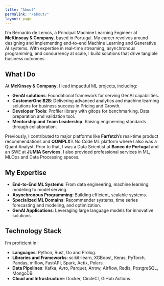 ```yaml
---
title: "About"
permalink: "/about/"
layout: page
---
```


I’m Bernardo de Lemos, a Principal Machine Learning Engineer at **McKinseay & Company**, based in Portugal. My career revolves around designing and implementing end-to-end Machine Learning and Generative AI systems. With expertise in real-time streaming, asynchronous programming, and concurrency at scale, I build solutions that drive tangible business outcomes.

## What I Do
At **McKinsey & Company**, I lead impactful ML projects, including:
- **GenAI solutions**: Foundational framework for serving GenAI capabilities.
- **CustomerOne B2B**: Delivering advanced analytics and machine learning solutions for business success in Pricing and Growth.
- **Developer Tools**: Profiler library with gitops for benchmarking. Data preparation and validation tool.
- **Mentorship and Team Leadership**: Raising engineering standards through collaboration.

Previously, I contributed to major platforms like **Farfetch**’s real-time product recommendations and **QOMPLX**’s No Code ML platform where I also was a Quant Analyst. Prior to that, I was a Data Scientist at **Banco de Portugal** and an SWE at **JUMIA Services**. I also provided professional services in ML, MLOps and Data Processing spaces.

## My Expertise
- **End-to-End ML Systems**: From data engineering, machine learning modeling to model serving.
- **Asynchronous Programming**: Building efficient, scalable systems.
- **Specialized ML Domains**: Recommender systems, time series forecasting and modeling, and optimization.
- **GenAI Applications**: Leveraging large language models for innovative solutions.

## Technology Stack
I’m proficient in:
- **Languages**: Python, Rust, Go and Prolog.
- **Libraries and Frameworks**: scikit-learn, XGBoost, Keras, PyTorch, Pandas, mlflow, FastAPI, Spark, Actix, Polars.
- **Data Pipelines**: Kafka, Avro, Parquet, Arrow, Airflow, Redis, PostgreSQL, MongoDB.
- **Cloud and Infrastructure**: Docker, CircleCI, GiHub Actions.